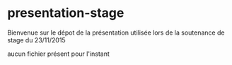 # presentation-stage

Bienvenue sur le dépot de la présentation  utilisée lors de la soutenance de stage du 23/11/2015

aucun fichier présent pour l'instant
